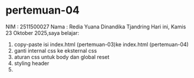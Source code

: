 # pertemuan-04

NIM : 2511500027
Nama : Redia Yuana Dinandika Tjandring
Hari ini, Kamis 23 Oktober 2025,saya belajar:
<ol>
<li>copy-paste isi index.html (pertemuan-03)ke index.html (pertemuan-04)</li>
<li>ganti internal css ke eksternal css</li>
<li>aturan css untuk body dan global reset</li>
<li>styling header</li>
<li>
